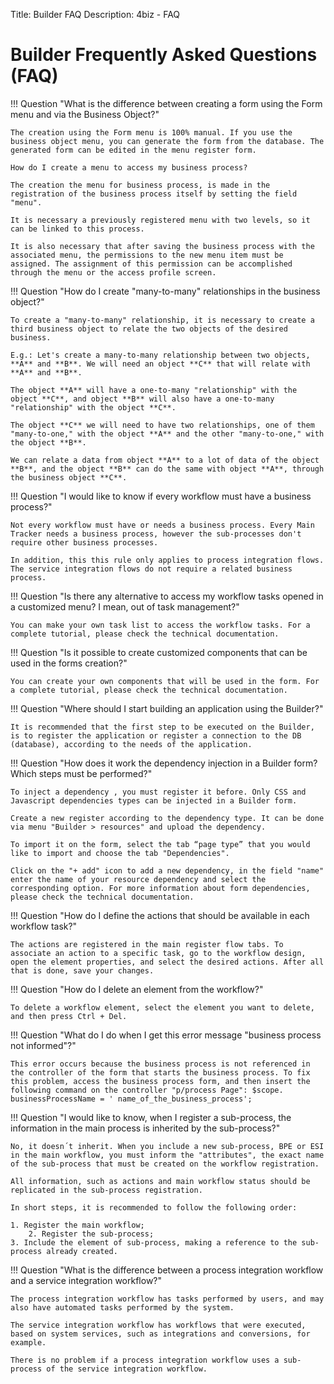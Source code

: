 Title: Builder FAQ
Description: 4biz - FAQ

# Builder Frequently Asked Questions (FAQ)

!!! Question "What is the difference between creating a form using the Form menu and via the Business Object?"

    The creation using the Form menu is 100% manual. If you use the business object menu, you can generate the form from the database. The generated form can be edited in the menu register form.

	How do I create a menu to access my business process?

	The creation the menu for business process, is made in the registration of the business process itself by setting the field "menu".

	It is necessary a previously registered menu with two levels, so it can be linked to this process.

	It is also necessary that after saving the business process with the associated menu, the permissions to the new menu item must be assigned. The assignment of this permission can be accomplished through the menu or the access profile screen.

!!! Question "How do I create "many-to-many" relationships in the business object?"

	To create a "many-to-many" relationship, it is necessary to create a third business object to relate the two objects of the desired business.

	E.g.: Let's create a many-to-many relationship between two objects, **A** and **B**. We will need an object **C** that will relate with **A** and **B**.

	The object **A** will have a one-to-many "relationship" with the object **C**, and object **B** will also have a one-to-many "relationship" with the object **C**.

	The object **C** we will need to have two relationships, one of them "many-to-one," with the object **A** and the other "many-to-one," with the object **B**.

	We can relate a data from object **A** to a lot of data of the object **B**, and the object **B** can do the same with object **A**, through the business object **C**.

!!! Question "I would like to know if every workflow must have a business process?"

	Not every workflow must have or needs a business process. Every Main Tracker needs a business process, however the sub-processes don't require other business processes.

	In addition, this this rule only applies to process integration flows. The service integration flows do not require a related business process.

!!! Question "Is there any alternative to access my workflow tasks opened in a customized menu? I mean, out of task management?"

	You can make your own task list to access the workflow tasks. For a complete tutorial, please check the technical documentation.

!!! Question "Is it possible to create customized components that can be used in the forms creation?"

	You can create your own components that will be used in the form. For a complete tutorial, please check the technical documentation.

!!! Question "Where should I start building an application using the Builder?"

	It is recommended that the first step to be executed on the Builder, is to register the application or register a connection to the DB (database), according to the needs of the application.

!!! Question "How does it work the dependency injection in a Builder form? Which steps must be performed?"

	To inject a dependency , you must register it before. Only CSS and Javascript dependencies types can be injected in a Builder form.

	Create a new register according to the dependency type. It can be done via menu "Builder > resources" and upload the dependency.

	To import it on the form, select the tab “page type” that you would like to import and choose the tab "Dependencies".

	Click on the "+ add" icon to add a new dependency, in the field "name" enter the name of your resource dependency and select the corresponding option. For more information about form dependencies, please check the technical documentation.

!!! Question "How do I define the actions that should be available in each workflow task?"

	The actions are registered in the main register flow tabs. To associate an action to a specific task, go to the workflow design, open the element properties, and select the desired actions. After all that is done, save your changes.

!!! Question "How do I delete an element from the workflow?"

	To delete a workflow element, select the element you want to delete, and then press Ctrl + Del.

!!! Question "What do I do when I get this error message "business process not informed"?"

	This error occurs because the business process is not referenced in the controller of the form that starts the business process. To fix this problem, access the business process form, and then insert the following command on the controller "p/process Page": $scope. businessProcessName = ' name_of_the_business_process';

!!! Question "I would like to know, when I register a sub-process, the information in the main process is inherited by the sub-process?"
	
	No, it doesn´t inherit. When you include a new sub-process, BPE or ESI in the main workflow, you must inform the "attributes", the exact name of the sub-process that must be created on the workflow registration.

	All information, such as actions and main workflow status should be replicated in the sub-process registration.

	In short steps, it is recommended to follow the following order:

	1. Register the main workflow;
        2. Register the sub-process;
	3. Include the element of sub-process, making a reference to the sub-process already created.

!!! Question "What is the difference between a process integration workflow and a service integration workflow?"

	The process integration workflow has tasks performed by users, and may also have automated tasks performed by the system.

	The service integration workflow has workflows that were executed, based on system services, such as integrations and conversions, for example.

	There is no problem if a process integration workflow uses a sub-process of the service integration workflow.
